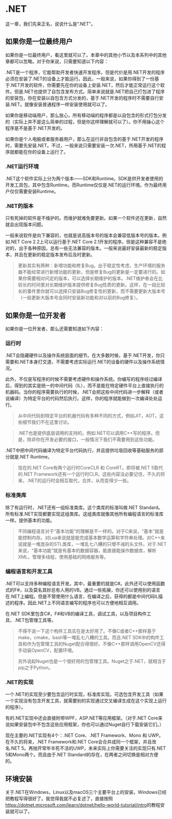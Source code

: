 # .NET

这一章，我们先来正名，说说什么是“.NET”。

## 如果你是一位最终用户

如果你是一位最终用户，看这里就可以了。本章中的其他小节以及本系列中的其他章都可以忽略。对于你来说，只需要知道以下内容：

.NET是一个程序，它能帮助开发者快速开发程序。但是代价是用.NET开发的程序必须在安装了.NET的设备上才能运行。因此，一般来说，如果你得到了一份基于.NET开发的软件，你需要先在你的设备上安装.NET，然后才能正常运行这个软件。但是.NET也提供了自包含发布方式。简单来说就是.NET把自己打包进了程序的安装包，你在安装以自包含方式分发的，基于.NET开发的程序时不需要自行安装.NET。就像安装普通程序一样安装使用就可以了。

如果你是移动端用户，那么放心，所有移动端的程序都是以自包含的形式打包分发的（实际上并不是这么简单的过程，但是你这样理解就可以了）。你不用操心这个程序是不是基于.NET开发的。

如果你是个人电脑或者服务器用户，那么在运行非自包含的基于.NET开发的程序时，需要先安装.NET。不过，一般来说只需要安装一次.NET，所用基于.NET的程序就都能在你的设备上运行了。

### .NET运行环境

.NET这个软件实际上分为两个版本——SDK和Runtime。SDK是供开发者使用的开发工具包，其中包含Runtime。而Runtime仅仅是.NET的运行环境。作为最终用户仅仅需要安装Runtime。

### .NET的版本

只有死掉的软件是不维护的。而维护就难免要更新。如果一个软件还在更新，自然就会出现版本问题。

一般来说软件是向下兼容的，也就是说高版本号的版本会兼容低版本号的版本。例如.NET Core 2.2上可以运行基于.NET Core 2.1开发的程序。但是这种兼容不是绝对的，出于各种原因，总有一些无法兼容的版本。一般来说最好安装最新的稳定版本，并且在更新的稳定版本发布后及时更新。

> 更新其实有两种：新增功能和修复Bug。出于稳定性考虑，生产环境的服务器不能经常进行新增功能的更新，但是修复Bug的更新是一定要进行的。如果你需要相对问定的版本，可以选择长期维护的版本。.NET维护者会在比较长的时间里对长期维护版本提供修复Bug性质的更新。这样，在一段比较长的事件里你就可以选择只安装Bug修复性的更新，而不需要更新大版本号（一般更新大版本号会同时安装新功能和对以前的Bug修复）。

## 如果你是一位开发者

如果你是一位开发者，那么还需要知道如下内容：

### 运行时

.NET会隐藏硬件以及操作系统层面的细节。在大多数时候，基于.NET开发，你只需要和.NET本身打交道，不需要考虑实际运行.NET的设备的硬件以及操作系统情况。

此外，不仅是写程序的时候不需要考虑硬件和操作系统。你编写的程序经过编译后，得到的其实是统一的中间代码（IL），而不是能在特定硬件平台上直接执行的机器码。当你的程序需要执行的时候，.NET会把这些中间代码进一步解释（或者说编译）为特定平台的代码然后执行。这样，你的程序就能做到一次编译处处运行。

> 从中间代码到特定平台的机器代码有多种不同的方式，例如JIT，AOT。这些细节我们不在这里讨论。

>  .NET也是提供底层调用的支持的。例如.NET可以调用C++写的程序。但是，除非你在开发必要的接口，一般情况下我们不需要用到这些功能。

.NET中把中间代码编译为特定平台代码执行，并且提供垃圾回收等基础服务的部分就是.NET Runtime。

> 现在的.NET Core有两个运行时CoreCLR 和 CoreRT。即将被.NET 5取代的.NET Framework还有一个运行时CLR。这些内容没必要记住，不久的将来，.NET的运行时会相互取代，合并，从而变得少一些。

### 标准类库

除了有运行时，.NET还有一组标准类库。这个类库的标准叫做.NET Standard。所有标准.NET实现都要实现这组类库。这组类库就像其他所有编程语言的标准库一样。提供基本的功能。

> 不同编程语言对于“基本功能”的理解是不一样的。对于C来说，“基本”就是能控制内存。对Lua来说就是能完成基本数学运算和字符串处理。对C++来说就是一堆庞杂的STL类库，一堆乱七八糟的只增不减的头文件。对于.NET来说，“基本功能”就是有基本的数据容器，能直接能操作数据库，解析XML，管理多线程，使用基础的网络服务等。

### 编程语言和开发工具

.NET可以支持多种编程语言开发。其中，最重要的就是C#。此外还可以使用函数式的F#，以及莫名其妙总有人用的VB。通过一些拓展，你还可以使用别的语言在.NET上编程。但是不管使用什么语言，在编译之后，获得的都是中间代码IL描述的程序。因此.NET上不同语言编写的程序也可以方便地相互调用。

在.NET SDK里包含C#，F#和VB的编译工具，调试工具，以及项目构件工具，.NET包管理工具等。

> 不得不说一下这个构件工具实在是太好用了。不像C或者C++那样基于make，cmake，bash等一堆乱七八糟的工具。而且.NET SDK中的构件工具和作为包管理工具的Nuget配合得很好。不像C++那样调用OpenCV还得手动装OpenCV，配置环境。
>
> 另外说起Nuget也是一个很好用的包管理工具。Nuget之于.NET，就相当于pip之于Python。

### .NET的实现

一个.NET的实现至少要包含运行时实现，标准库实现。可选包含开发工具（如果一个实现没有包含开发工具，就需要别的实现通过交叉编译生成在这个实现上运行的程序）。

有的.NET实现中还会直接附带WPF，ASP.NET等应用框架。（对于.NET Core来说如果安装包中不包含这些应用框架，你也可以通过Nuget自行下载安装它们。）

现在主要的.NET实现有4个：.NET Core、.NET Framework、Mono 和 UWP。在不久的将来，.NET Framework和.NET Core会合并成同一个框架，并且改名.NET 5。再抛开常年半死不活的UWP，未来实际上你需要关注的实现只有.NET 5和Mono两个。而且由于.NET Standard的存在，在两者之间切换是相对方便的。

## 环境安装

关于.NET在Windows，Linux以及macOS三个主要平台上的安装，Windows已经把教程写得很好了。我觉得我就不必复述了，直接按照<https://dotnet.microsoft.com/learn/dotnet/hello-world-tutorial/intro>的教程安装就可以了。

